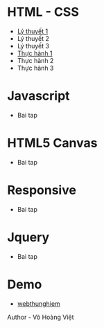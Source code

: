 # HTML - CSS
* [Lý thuyết 1](https://vohoangvietuit.github.io/LyThuyet1/)
* Lý thuyết 2
* Lý thuyết 3
* [Thực hành 1](https://vohoangvietuit.github.io/ThucHanh1/)
* Thực hành 2
* Thực hành 3
# Javascript
* Bai tap 

# HTML5 Canvas
* Bai tap 

# Responsive
* Bai tap 

# Jquery
* Bai tap

# Demo
  * [webthunghiem](https://vohoangvietuit.github.io/webthunghiem/)

Author - Võ Hoàng Việt
